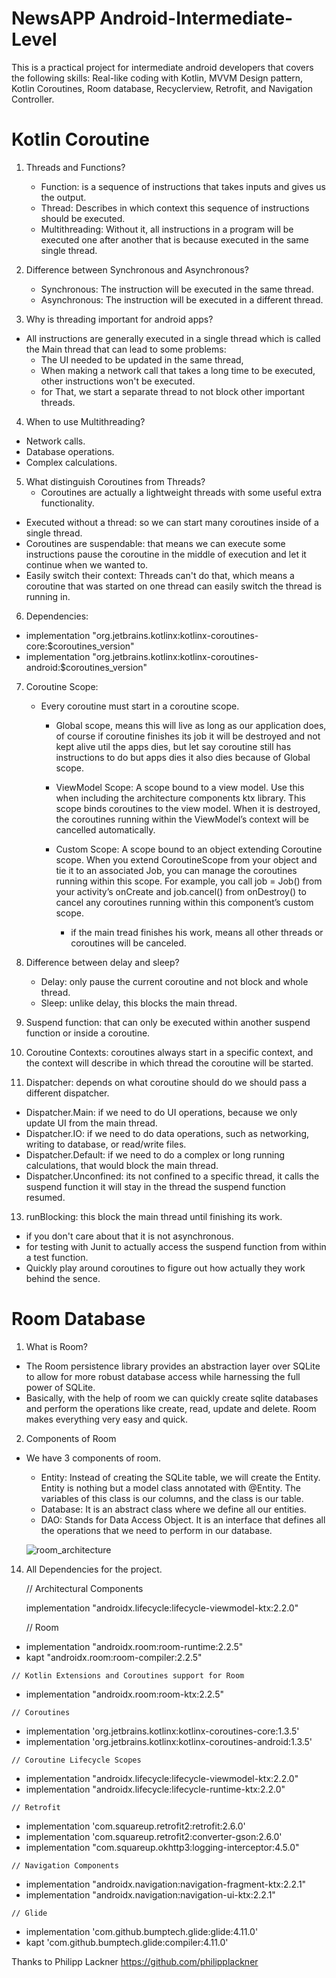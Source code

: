 # NewsAPP Android-Intermediate-Level

This is a practical project for intermediate android developers that covers the following skills: Real-like coding with Kotlin, MVVM Design pattern, Kotlin Coroutines, Room database, Recyclerview, Retrofit, and Navigation Controller.

# Kotlin Coroutine

1. Threads and Functions?
   - Function: is a sequence of instructions that takes inputs and gives us the output.
   - Thread: Describes in which context this sequence of instructions should be executed. 
   - Multithreading: Without it, all instructions in a program will be executed one after another that is because executed in the same single thread.

2. Difference between Synchronous and Asynchronous?
   - Synchronous: The instruction will be executed in the same thread.
   - Asynchronous: The instruction will be executed in a different thread.
   
3. Why is threading important for android apps?
  - All instructions are generally executed in a single thread which is called the Main thread that can lead to some problems:
    - The UI needed to be updated in the same thread,
    - When making a network call that takes a long time to be executed, other instructions won't be executed.
     - for That, we start a separate thread to not block other important threads.

4. When to use Multithreading?
  - Network calls. 
  - Database operations. 
  - Complex calculations.

5. What distinguish Coroutines from Threads?
   - Coroutines are actually a lightweight threads with some useful extra functionality.
  - Executed without a thread: so we can start many coroutines inside of a single thread.
  - Coroutines are suspendable: that means we can execute some instructions pause the coroutine in the middle of execution and let it continue when we wanted to.
  - Easily switch their context: Threads can't do that, which means a coroutine that was started on one thread can easily switch the thread is running in.
     
6. Dependencies:

  - implementation "org.jetbrains.kotlinx:kotlinx-coroutines-core:$coroutines_version"
  - implementation "org.jetbrains.kotlinx:kotlinx-coroutines-android:$coroutines_version"

7. Coroutine Scope:
   - Every coroutine must start in a coroutine scope.
     - Global scope, means this will live as long as our application does,  
       of course if coroutine finishes its job it will be destroyed and not kept alive util the apps dies,
       but let say coroutine still has instructions to do but apps dies it also dies because of Global scope.
       
     - ViewModel Scope: A scope bound to a view model. Use this when including the architecture components ktx library. 
       This scope binds coroutines to the view model. When it is destroyed, the coroutines running within the ViewModel’s context will be cancelled automatically.
     - Custom Scope: A scope bound to an object extending Coroutine scope. When you extend CoroutineScope from your object and tie it to an associated Job, you can manage the coroutines running within this scope. For example, you call job = Job() from your activity’s onCreate and job.cancel() from onDestroy() to cancel any coroutines running within this component’s custom scope.
       - if the main tread finishes his work, means all other threads or coroutines will be canceled.
     
    
9. Difference between delay and sleep?
   - Delay: only pause the current coroutine and not block and whole thread.
   - Sleep: unlike delay, this blocks the main thread.
   
10. Suspend function: that can only be executed within another suspend function or inside a coroutine.

11. Coroutine Contexts: coroutines always start in a specific context, and the context will describe in which thread the coroutine will be started.

12. Dispatcher: depends on what coroutine should do we should pass a different dispatcher.
   - Dispatcher.Main: if we need to do UI operations, because we only update UI from the main thread. 
   - Dispatcher.IO: if we need to do data operations, such as networking, writing to database, or read/write files. 
   - Dispatcher.Default: if we need to do a complex or long running calculations, that would block the main thread. 
   - Dispatcher.Unconfined: its not confined to a specific thread, it calls the suspend function it will stay in the thread the suspend function resumed. 
    
13. runBlocking: this block the main thread until finishing its work.
   - if you don't care about that it is not asynchronous. 
   - for testing with Junit to actually access the suspend function from within a test function.
   - Quickly play around coroutines to figure out how actually they work behind the sence.

# Room Database

1. What is Room?

  - The Room persistence library provides an abstraction layer over SQLite to allow for more robust database access while harnessing the full power of SQLite.
  - Basically, with the help of room we can quickly create sqlite databases and perform the operations like create, read, update and delete. Room makes everything very easy and quick.

2. Components of Room

  - We have 3 components of room.
   
    - Entity: Instead of creating the SQLite table, we will create the Entity. Entity is nothing but a model class annotated with @Entity. The variables of this class is our columns, and the class is our table.
    - Database: It is an abstract class where we define all our entities.
    - DAO: Stands for Data Access Object. It is an interface that defines all the operations that we need to perform in our database.
    
    ![room_architecture](https://user-images.githubusercontent.com/26491505/137635592-356932fb-0ea1-498d-83b6-49c0d86adf2a.png)

    
14. All Dependencies for the project.

    // Architectural Components
    
      implementation "androidx.lifecycle:lifecycle-viewmodel-ktx:2.2.0"

    // Room
   - implementation "androidx.room:room-runtime:2.2.5"
   - kapt "androidx.room:room-compiler:2.2.5"

    // Kotlin Extensions and Coroutines support for Room
   - implementation "androidx.room:room-ktx:2.2.5"

    // Coroutines
   - implementation 'org.jetbrains.kotlinx:kotlinx-coroutines-core:1.3.5'
   - implementation 'org.jetbrains.kotlinx:kotlinx-coroutines-android:1.3.5'

    // Coroutine Lifecycle Scopes
   - implementation "androidx.lifecycle:lifecycle-viewmodel-ktx:2.2.0"
   - implementation "androidx.lifecycle:lifecycle-runtime-ktx:2.2.0"

    // Retrofit
   - implementation 'com.squareup.retrofit2:retrofit:2.6.0'
   - implementation 'com.squareup.retrofit2:converter-gson:2.6.0'
   - implementation "com.squareup.okhttp3:logging-interceptor:4.5.0"

    // Navigation Components
   - implementation "androidx.navigation:navigation-fragment-ktx:2.2.1"
   - implementation "androidx.navigation:navigation-ui-ktx:2.2.1"

    // Glide
   - implementation 'com.github.bumptech.glide:glide:4.11.0'
   - kapt 'com.github.bumptech.glide:compiler:4.11.0'
  
  Thanks to Philipp Lackner
  https://github.com/philipplackner
